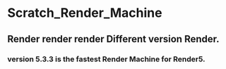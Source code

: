 # Scratch_Render_Machine
## Render render render Different version Render. 
### version 5.3.3 is the fastest Render Machine for Render5.
